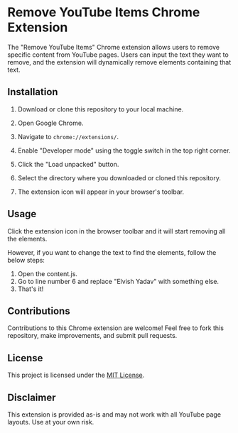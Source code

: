 # Remove YouTube Items Chrome Extension

The "Remove YouTube Items" Chrome extension allows users to remove specific content from YouTube pages. Users can input the text they want to remove, and the extension will dynamically remove elements containing that text.

## Installation

1. Download or clone this repository to your local machine.

2. Open Google Chrome.

3. Navigate to `chrome://extensions/`.

4. Enable "Developer mode" using the toggle switch in the top right corner.

5. Click the "Load unpacked" button.

6. Select the directory where you downloaded or cloned this repository.

7. The extension icon will appear in your browser's toolbar.

## Usage

Click the extension icon in the browser toolbar and it will start removing all the elements.

However, if you want to change the text to find the elements, follow the below steps:

1. Open the content.js.
2. Go to line number 6 and replace "Elvish Yadav" with something else.
3. That's it!

## Contributions

Contributions to this Chrome extension are welcome! Feel free to fork this repository, make improvements, and submit pull requests.

## License

This project is licensed under the [MIT License](LICENSE).

## Disclaimer

This extension is provided as-is and may not work with all YouTube page layouts. Use at your own risk.

